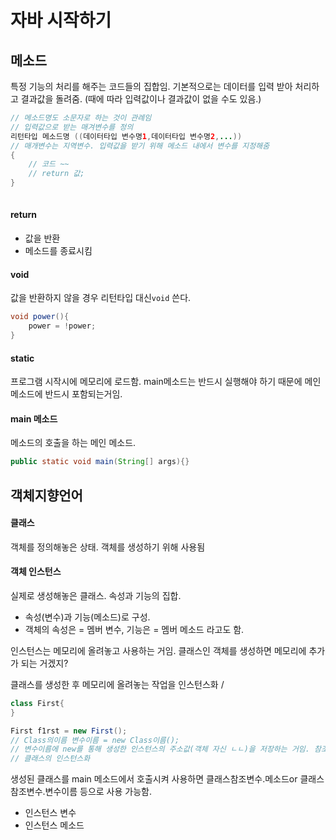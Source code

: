# 자바 시작하기

## 메소드

특정 기능의 처리를 해주는 코드들의 집합임. 
기본적으로는 데이터를 입력 받아 처리하고 결과값을 돌려줌. (때에 따라 입력값이나 결과값이 없을 수도 있음.)

```java
// 메소드명도 소문자로 하는 것이 관례임
// 입력값으로 받는 매겨변수를 정의
리턴타입 메소드명 ((데이터타입 변수명1,데이터타입 변수명2,...))
// 매개변수는 지역변수. 입력값을 받기 위해 메소드 내에서 변수를 지정해줌
{
	// 코드 ~~
	// return 값;
}
 
```
#### return
- 값을 반환
- 메소드를 종료시킴


#### void
값을 반환하지 않을 경우 리턴타입 대신`void` 쓴다.

```java
void power(){
	power = !power;
}
```

#### static
 프로그램 시작시에 메모리에 로드함.
 main메소드는 반드시 실행해야 하기 때문에 메인메소드에 반드시 포함되는거임.
 

#### main 메소드 

메소드의 호출을 하는 메인 메소드.

```java
public static void main(String[] args){}
```


## 객체지향언어

#### 클래스 
객체를 정의해놓은 상태. 객체를 생성하기 위해 사용됨

#### 객체 인스턴스
실제로 생성해놓은 클래스. 속성과 기능의 집합.

- 속성(변수)과 기능(메소드)로 구성.
- 객체의 속성은 = 멤버 변수, 기능은 = 멤버 메소드 라고도 함.
 

인스턴스는 메모리에 올려놓고 사용하는 거임. 클래스인 객체를 생성하면 메모리에 추가가 되는 거겠지?

클래스를 생성한 후 메모리에 올려놓는 작업을 인스턴스화 / 
```java
class First{
}

First f1rst = new First();
// Class의이름 변수이름 = new Class이름();
// 변수이름에 new를 통해 생성한 인스턴스의 주소값(객체 자신 ㄴㄴ)을 저장하는 거임. 참조변수. Class 변수는 4byte의 메모리를 저장해둠.
// 클래스의 인스턴스화
```
생성된 클래스를 main 메소드에서 호출시켜 사용하면 클래스참조변수.메소드or 클래스참조변수.변수이름 등으로 사용 가능함.


- 인스턴스 변수
- 인스턴스 메소드

<!--stackedit_data:
eyJoaXN0b3J5IjpbMzgxMTgzNzI0LDM1MDAwNjk1MSw4NTI3OD
MzMTIsLTU1NTcyNDc3NiwxOTMxMjcwOTc4LDE0OTczOTg5Njgs
LTE3OTUyNTYzMTQsMjAyODYwMjIsLTIxNDAyNjAyOTYsLTE1MD
E2ODU1MTYsLTE0Mzg2MzU0NTAsMTg2NzgwNjIwMSw2Mjg2NzI0
MTgsLTI0MzcxMTcyNl19
-->